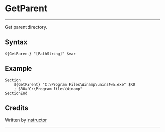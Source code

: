 # GetParent

---

Get parent directory.

## Syntax

	${GetParent} "[PathString]" $var

## Example

	Section
		${GetParent} "C:\Program Files\Winamp\uninstwa.exe" $R0
		; $R0="C:\Program Files\Winamp"
	SectionEnd

## Credits

Written by [Instructor][1]

---

[1]: http://nsis.sourceforge.net/User:Instructor